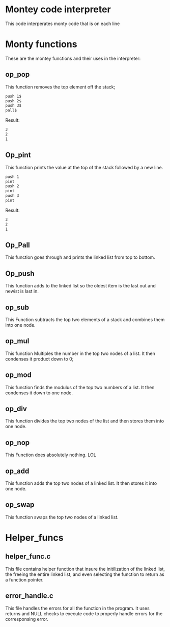 # Montey code interpreter

This code interperates monty code that is on each line

# Monty functions

These are the montey functions and their uses in the interpreter:

## op_pop
This function removes the top element off the stack;
```bash
push 1$
push 2$
push 3$
pall$
```
Result: 
```bash
3
2
1
```
## Op_pint
This function prints the value at the top of the stack followed by a new line.
```bash
push 1
pint
push 2
pint
push 3
pint
```
Result:
```bash
3
2
1
```

## Op_Pall
This function goes through and prints the linked list from top to bottom.

## Op_push
This function adds to the linked list so the oldest item is the last out and newist is last in.

## op_sub
This Function subtracts the top two elements of a stack and combines them into one node.

## op_mul
This function Multiples the number in the top two nodes of a list. It then condenses it product down to 0;

## op_mod
This function finds the modulus of the top two numbers of a list. It then condenses it down to one node.

## op_div
This function divides the top two nodes of the list and then stores them into one node.

## op_nop
This Function does absolutely nothing. LOL

## op_add
This function adds the top two nodes of a linked list. It then stores it into one node.

## op_swap
This function swaps the top two nodes of a linked list.

# Helper_funcs

## helper_func.c
This file contains helper function that insure the initilization of the linked list, the freeing the entire linked list, and even selecting the function to return as a function pointer. 

## error_handle.c
This file handles the errors for all the function in the program. It uses returns and NULL checks to execute code to properly handle errors for the corresponsing error.
